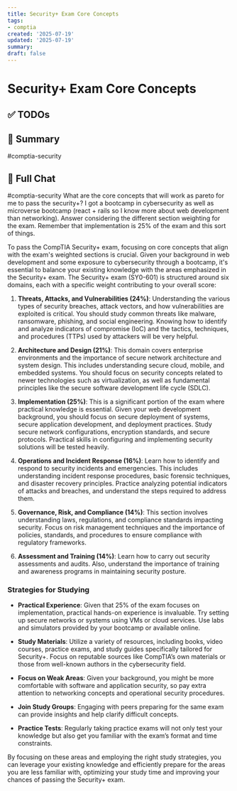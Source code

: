 ```yaml
---
title: Security+ Exam Core Concepts
tags:
- comptia
created: '2025-07-19'
updated: '2025-07-19'
summary:
draft: false
---
```


# Security+ Exam Core Concepts

## ✅ TODOs


## 📌 Summary
#comptia-security

## 🧠 Full Chat


#comptia-security
What are the core concepts that will work as pareto for me to pass the security+? I got a bootcamp in cybersecurity as well as microverse bootcamp (react + rails so I know more about web development than networking). Answer considering the different section weighting for the exam. Remember that implementation is 25% of the exam and this sort of things. 

To pass the CompTIA Security+ exam, focusing on core concepts that align with the exam's weighted sections is crucial. Given your background in web development and some exposure to cybersecurity through a bootcamp, it's essential to balance your existing knowledge with the areas emphasized in the Security+ exam. The Security+ exam (SY0-601) is structured around six domains, each with a specific weight contributing to your overall score:

1. **Threats, Attacks, and Vulnerabilities (24%)**: Understanding the various types of security breaches, attack vectors, and how vulnerabilities are exploited is critical. You should study common threats like malware, ransomware, phishing, and social engineering. Knowing how to identify and analyze indicators of compromise (IoC) and the tactics, techniques, and procedures (TTPs) used by attackers will be very helpful.

2. **Architecture and Design (21%)**: This domain covers enterprise environments and the importance of secure network architecture and system design. This includes understanding secure cloud, mobile, and embedded systems. You should focus on security concepts related to newer technologies such as virtualization, as well as fundamental principles like the secure software development life cycle (SDLC).

3. **Implementation (25%)**: This is a significant portion of the exam where practical knowledge is essential. Given your web development background, you should focus on secure deployment of systems, secure application development, and deployment practices. Study secure network configurations, encryption standards, and secure protocols. Practical skills in configuring and implementing security solutions will be tested heavily.

4. **Operations and Incident Response (16%)**: Learn how to identify and respond to security incidents and emergencies. This includes understanding incident response procedures, basic forensic techniques, and disaster recovery principles. Practice analyzing potential indicators of attacks and breaches, and understand the steps required to address them.

5. **Governance, Risk, and Compliance (14%)**: This section involves understanding laws, regulations, and compliance standards impacting security. Focus on risk management techniques and the importance of policies, standards, and procedures to ensure compliance with regulatory frameworks.

6. **Assessment and Training (14%)**: Learn how to carry out security assessments and audits. Also, understand the importance of training and awareness programs in maintaining security posture.

### Strategies for Studying
- **Practical Experience**: Given that 25% of the exam focuses on implementation, practical hands-on experience is invaluable. Try setting up secure networks or systems using VMs or cloud services. Use labs and simulators provided by your bootcamp or available online.

- **Study Materials**: Utilize a variety of resources, including books, video courses, practice exams, and study guides specifically tailored for Security+. Focus on reputable sources like CompTIA’s own materials or those from well-known authors in the cybersecurity field.

- **Focus on Weak Areas**: Given your background, you might be more comfortable with software and application security, so pay extra attention to networking concepts and operational security procedures.

- **Join Study Groups**: Engaging with peers preparing for the same exam can provide insights and help clarify difficult concepts.

- **Practice Tests**: Regularly taking practice exams will not only test your knowledge but also get you familiar with the exam’s format and time constraints.

By focusing on these areas and employing the right study strategies, you can leverage your existing knowledge and efficiently prepare for the areas you are less familiar with, optimizing your study time and improving your chances of passing the Security+ exam.